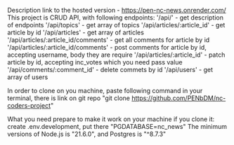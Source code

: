 Description
link to the hosted version - https://pen-nc-news.onrender.com/
This project is CRUD API, with following endpoints:
'/api/' - get description of endpoints
'/api/topics' - get array of topics
'/api/articles/:article_id' - get article by id
'/api/articles' - get array of articles
'/api/articles/:article_id/comments' - get all comments for article by id
'/api/articles/:article_id/comments' - post comments for article by id, accepting username, body they are require
'/api/articles/:article_id' - patch article by id, accepting inc_votes which you need pass value
'/api/comments/:comment_id' - delete commets by id
'/api/users' - get array of users

In order to clone on you machine, paste following command in your terminal, there is link on git repo
"git clone https://github.com/PENbDM/nc-coders-project"

What you need prepare to make it work on your machine if you clone it:
create .env.development, put there "PGDATABASE=nc_news"
The minimum versions of Node.js is "21.6.0", and Postgres is "^8.7.3"